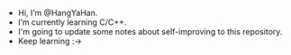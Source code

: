 - Hi, I’m @HangYaHan.
- I’m currently learning C/C++.
- I'm going to update some notes about self-improving to this repository.
- Keep learning :->
